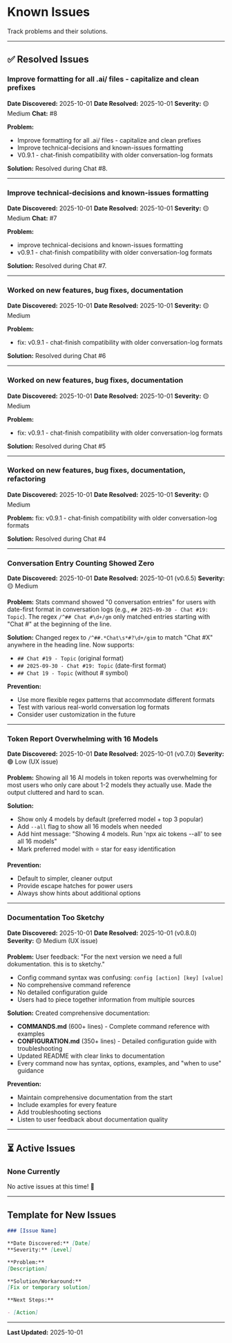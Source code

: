 # Known Issues

Track problems and their solutions.

---

## ✅ Resolved Issues

### Improve formatting for all .ai/ files - capitalize and clean prefixes

**Date Discovered:** 2025-10-01
**Date Resolved:** 2025-10-01
**Severity:** 🟡 Medium
**Chat:** #8

**Problem:**
- Improve formatting for all .ai/ files - capitalize and clean prefixes
- Improve technical-decisions and known-issues formatting
- V0.9.1 - chat-finish compatibility with older conversation-log formats

**Solution:**
Resolved during Chat #8. 

---

### Improve technical-decisions and known-issues formatting

**Date Discovered:** 2025-10-01
**Date Resolved:** 2025-10-01
**Severity:** 🟡 Medium
**Chat:** #7

**Problem:**
- improve technical-decisions and known-issues formatting
- v0.9.1 - chat-finish compatibility with older conversation-log formats

**Solution:**
Resolved during Chat #7. 

---

### Worked on new features, bug fixes, documentation

**Date Discovered:** 2025-10-01
**Date Resolved:** 2025-10-01
**Severity:** 🟡 Medium

**Problem:**
- fix: v0.9.1 - chat-finish compatibility with older conversation-log formats

**Solution:**
Resolved during Chat #6

---

### Worked on new features, bug fixes, documentation

**Date Discovered:** 2025-10-01
**Date Resolved:** 2025-10-01
**Severity:** 🟡 Medium

**Problem:**
- fix: v0.9.1 - chat-finish compatibility with older conversation-log formats

**Solution:**
Resolved during Chat #5

---

### Worked on new features, bug fixes, documentation, refactoring

**Date Discovered:** 2025-10-01
**Date Resolved:** 2025-10-01
**Severity:** 🟡 Medium

**Problem:**
fix: v0.9.1 - chat-finish compatibility with older conversation-log formats

**Solution:**
Resolved during Chat #4

---

### Conversation Entry Counting Showed Zero

**Date Discovered:** 2025-10-01
**Date Resolved:** 2025-10-01 (v0.6.5)
**Severity:** 🟡 Medium

**Problem:**
Stats command showed "0 conversation entries" for users with date-first format in conversation logs (e.g., `## 2025-09-30 - Chat #19: Topic`). The regex `/^## Chat #\d+/gm` only matched entries starting with "Chat #" at the beginning of the line.

**Solution:**
Changed regex to `/^##.*Chat\s*#?\d+/gim` to match "Chat #X" anywhere in the heading line. Now supports:

- `## Chat #19 - Topic` (original format)
- `## 2025-09-30 - Chat #19: Topic` (date-first format)
- `## Chat 19 - Topic` (without # symbol)

**Prevention:**

- Use more flexible regex patterns that accommodate different formats
- Test with various real-world conversation log formats
- Consider user customization in the future

---

### Token Report Overwhelming with 16 Models

**Date Discovered:** 2025-10-01
**Date Resolved:** 2025-10-01 (v0.7.0)
**Severity:** 🟢 Low (UX issue)

**Problem:**
Showing all 16 AI models in token reports was overwhelming for most users who only care about 1-2 models they actually use. Made the output cluttered and hard to scan.

**Solution:**

- Show only 4 models by default (preferred model + top 3 popular)
- Add `--all` flag to show all 16 models when needed
- Add hint message: "Showing 4 models. Run 'npx aic tokens --all' to see all 16 models"
- Mark preferred model with ⭐ star for easy identification

**Prevention:**

- Default to simpler, cleaner output
- Provide escape hatches for power users
- Always show hints about additional options

---

### Documentation Too Sketchy

**Date Discovered:** 2025-10-01
**Date Resolved:** 2025-10-01 (v0.8.0)
**Severity:** 🟡 Medium (UX issue)

**Problem:**
User feedback: "For the next version we need a full dokumentation. this is to sketchy."

- Config command syntax was confusing: `config [action] [key] [value]`
- No comprehensive command reference
- No detailed configuration guide
- Users had to piece together information from multiple sources

**Solution:**
Created comprehensive documentation:

- **COMMANDS.md** (600+ lines) - Complete command reference with examples
- **CONFIGURATION.md** (350+ lines) - Detailed configuration guide with troubleshooting
- Updated README with clear links to documentation
- Every command now has syntax, options, examples, and "when to use" guidance

**Prevention:**

- Maintain comprehensive documentation from the start
- Include examples for every feature
- Add troubleshooting sections
- Listen to user feedback about documentation quality

---

## ⏳ Active Issues

### None Currently

No active issues at this time! 🎉

---

## Template for New Issues

```markdown
### [Issue Name]

**Date Discovered:** [Date]
**Severity:** [Level]

**Problem:**
[Description]

**Solution/Workaround:**
[Fix or temporary solution]

**Next Steps:**

- [Action]
```

---

**Last Updated:** 2025-10-01

